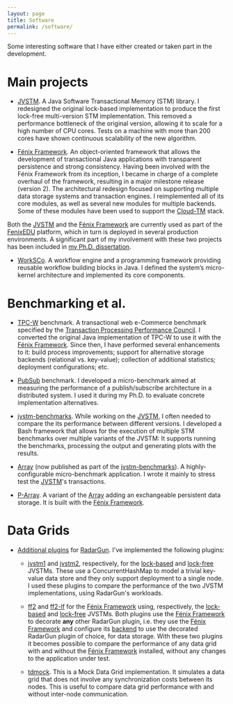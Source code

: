 ```yaml
---
layout: page
title: Software
permalink: /software/
---
```


Some interesting software that I have either created or taken part in the
development.

<!-- I have been involved in the development of the following software: -->

<!-- Below is a list with my most relevant contributions to software development -->
<!-- projects. -->

<!-- #Here's some of the software to which I've made significant contributions. -->

<!-- ***Here is a list of the most important (some) software products to whose -->
<!-- development I've contributed to.*** -->

<!-- **Here is a list of software to 'whose' development I’ve contributed to.** -->

<!-- In my software development activity I've contributed to the following ( -->

<!-- I've contributed to the development of the following software. -->

<!-- # Software -->

# Main projects

* [JVSTM].  A Java Software Transactional Memory (STM) library. I redesigned
  the original lock-based implementation to produce the first lock-free
  multi-version STM implementation. This removed a performance bottleneck of
  the original version, allowing it to scale for a high number of CPU
  cores. Tests on a machine with more than 200 cores have shown continuous
  scalability of the new algorithm.

* [Fénix Framework].  An object-oriented framework that allows the development
  of transactional Java applications with transparent persistence and strong
  consistency. Having been involved with the Fénix Framework from its
  inception, I became in charge of a complete overhaul of the framework,
  resulting in a major milestone release (version 2). The architectural
  redesign focused on supporting multiple data storage systems and transaction
  engines. I reimplemented all of its core modules, as well as several new
  modules for multiple backends.  Some of these modules have been used to
  support the [Cloud-TM] stack.
  
Both the [JVSTM] and the [Fénix Framework] are currently used as part of the
[FenixEDU] platform, which in turn is deployed in several production
environments.  A significant part of my involvement with these two projects
has been included in
[my Ph.D. dissertation]({{site.url}}/permalinks/publications/2014-fernandes-phd.pdf).

* [WorkSCo].  A workflow engine and a programming framework providing reusable
  workflow building blocks in Java. I defined the system’s micro-kernel
  architecture and implemented its core components.

# Benchmarking et al.

* [TPC-W] benchmark.  A transactional web e-Commerce benchmark specified by
  the [Transaction Processing Performance Council](http://www.tpc.org/). I
  converted the original Java implementation of TPC-W to use it with the
  [Fénix Framework]. Since then, I have performed several enhancements to it:
  build process improvements; support for alternative storage backends
  (relational vs. key-value); collection of additional statistics; deployment
  configurations; etc.

* [PubSub] benchmark.  I developed a micro-benchmark aimed at measuring the
  performance of a publish/subscribe architecture in a distributed system.  I
  used it during my Ph.D. to evaluate concrete implementation alternatives.

* [jvstm-benchmarks].  While working on the [JVSTM], I often needed to compare
  the its performance between different versions.  I developed a Bash
  framework that allows for the execution of multiple STM benchmarks over
  multiple variants of the JVSTM: It supports running the benchmarks,
  processing the output and generating plots with the results.
  
* [Array] (now published as part of the [jvstm-benchmarks]).  A
  highly-configurable micro-benchmark application.  I wrote it mainly to
  stress test the [JVSTM]'s transactions.

* [P-Array].  A variant of the [Array] adding an exchangeable persistent data
  storage.  It is built with the [Fénix Framework].

# Data Grids

* [Additional plugins][RadarGun smf extras] for [RadarGun].  I've implemented
  the following plugins:
  
     * [jvstm1][RadarGun-jvstm1] and [jvstm2][RadarGun-jvstm1], respectively,
       for the [lock-based][JVSTM-lb] and [lock-free][JVSTM-lf] JVSTMs.  These
       use a ConcurrentHashMap to model a trivial key-value data store and
       they only support deployment to a single node.  I used these plugins to
       compare the performance of the two JVSTM implementations, using
       RadarGun's workloads.
       
     * [ff2][RadarGun-ff2] and [ff2-lf][RadarGun-ff2-lf] for the
       [Fénix Framework] using, respectively, the [lock-based][JVSTM-lb] and
       [lock-free][JVSTM-lf] JVSTMs.  Both plugins use the [Fénix Framework]
       to decorate **any** other RadarGun plugin, i.e. they use the
       [Fénix Framework] and configure its [backend][ff-backend-doc] to use
       the decorated RadarGun plugin of choice, for data storage.  With these
       two plugins it becomes possible to compare the performance of any data
       grid with and without the [Fénix Framework] installed, without any
       changes to the application under test.

     * [tdmock][RadarGun-tdmock].  This is a Mock Data Grid implementation.
       It simulates a data grid that does not involve any synchronization
       costs between its nodes.  This is useful to compare data grid
       performance with and without inter-node communication.
     
<!-- # Misc -->

<!-- * [Advice] -->

<!--   A Java library to support a simple -->
<!--   [method advising](http://en.wikipedia.org/wiki/Advice_(programming)) -->
<!--   technique. -->

<!-- * [csv_average.sh] -->

<!-- * [deal_poker.sh] -->

[Array]: https://github.com/inesc-id-esw/jvstm-benchmarks/tree/master/array
[Advice]: http://inesc-id-esw.github.io/advice/
[Cloud-TM]: http://www.cloudtm.eu/
[FenixEDU]: http://fenixedu.org/
[Fénix Framework]: http://fenix-framework.github.io/
[JVSTM]: http://inesc-id-esw.github.io/jvstm/
[WorkSCo]: http://sourceforge.net/projects/worksco/
[TPC-W]: https://github.com/fenix-framework/examples/tree/develop/tpcw
[PubSub]: https://github.com/smmf/pubsub-bench
[jvstm-benchmarks]: https://github.com/inesc-id-esw/jvstm-benchmarks
[P-Array]: https://github.com/smmf/p-array
[RadarGun]: https://github.com/radargun/radargun
[RadarGun smf extras]: https://github.com/smmf/radargun


[RadarGun-tdmock]: https://github.com/smmf/radargun/tree/feature/stm-plugins/plugins/tdmock
[RadarGun-jvstm1]: https://github.com/smmf/radargun/tree/feature/stm-plugins/plugins/jvstm1 
[RadarGun-jvstm2]: https://github.com/smmf/radargun/tree/feature/stm-plugins/plugins/jvstm2
[RadarGun-ff2]: https://github.com/smmf/radargun/tree/feature/stm-plugins/plugins/ff2
[RadarGun-ff2-lf]: https://github.com/smmf/radargun/tree/feature/stm-plugins/plugins/ff2-lf
[RadarGun-tdmock]: https://github.com/smmf/radargun/tree/feature/stm-plugins/plugins/tdmock
[JVSTM-lb]: https://github.com/inesc-id-esw/jvstm/tree/jvstm-lock-based
[JVSTM-lf]: https://github.com/inesc-id-esw/jvstm
[ff-backend-doc]: http://fenix-framework.github.io/BackEnds.html
